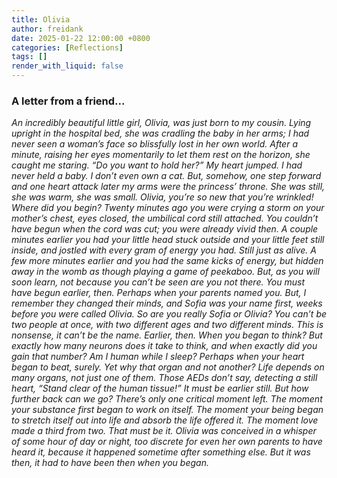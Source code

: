 ```yaml
---
title: Olivia
author: freidank
date: 2025-01-22 12:00:00 +0800
categories: [Reflections]
tags: []
render_with_liquid: false
---
```


### A letter from a friend...

*An incredibly beautiful little girl, Olivia, was just born to my cousin. Lying upright in the hospital bed, she was cradling the baby in her arms; I had never seen a woman’s face so blissfully lost in her own world. After a minute, raising her eyes momentarily to let them rest on the horizon, she caught me staring. “Do you want to hold her?” My heart jumped. I had never held a baby. I don’t even own a cat. But, somehow, one step forward and one heart attack later my arms were the princess’ throne. She was still, she was warm, she was small. Olivia, you’re so new that you’re wrinkled! Where did you begin? Twenty minutes ago you were crying a storm on your mother’s chest, eyes closed, the umbilical cord still attached. You couldn’t have begun when the cord was cut; you were already vivid then. A couple minutes earlier you had your little head stuck outside and your little feet still inside, and jostled with every gram of energy you had. Still just as alive. A few more minutes earlier and you had the same kicks of energy, but hidden away in the womb as though playing a game of peekaboo. But, as you will soon learn, not because you can’t be seen are you not there. You must have begun earlier, then. Perhaps when your parents named you. But, I remember they changed their minds, and Sofia was your name first, weeks before you were called Olivia. So are you really Sofia or Olivia? You can’t be two people at once, with two different ages and two different minds. This is nonsense, it can’t be the name. Earlier, then. When you began to think? But exactly how many neurons does it take to think, and when exactly did you gain that number? Am I human while I sleep? Perhaps when your heart began to beat, surely. Yet why that organ and not another? Life depends on many organs, not just one of them. Those AEDs don’t say, detecting a still heart, “Stand clear of the human tissue!” It must be earlier still. But how further back can we go? There’s only one critical moment left. The moment your substance first began to work on itself. The moment your being began to stretch itself out into life and absorb the life offered it. The moment love made a third from two. That must be it. Olivia was conceived in a whisper of some hour of day or night, too discrete for even her own parents to have heard it, because it happened sometime after something else. But it was then, it had to have been then when you began.*